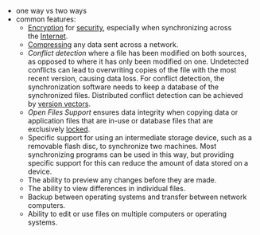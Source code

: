 - one way vs two ways
- common features:
	- [Encryption](https://en.wikipedia.org/wiki/Encryption) for [security](https://en.wikipedia.org/wiki/Internet_security), especially when synchronizing across the [Internet](https://en.wikipedia.org/wiki/Internet).
	- [Compressing](https://en.wikipedia.org/wiki/Data_compression) any data sent across a network.
	- *Conflict detection* where a file has been modified on both sources, as opposed to where it has only been modified on one. Undetected conflicts can lead to overwriting copies of the file with the most recent version, causing data loss. For conflict detection, the synchronization software needs to keep a database of the synchronized files. Distributed conflict detection can be achieved by [version vectors](https://en.wikipedia.org/wiki/Version_vector).
	- *Open Files Support* ensures data integrity when copying data or application files that are in-use or database files that are exclusively [locked](https://en.wikipedia.org/wiki/File_locking).
	- Specific support for using an intermediate storage device, such as a removable flash disc, to synchronize two machines. Most synchronizing programs can be used in this way, but providing specific support for this can reduce the amount of data stored on a device.
	- The ability to preview any changes before they are made.
	- The ability to view differences in individual files.
	- Backup between operating systems and transfer between network computers.
	- Ability to edit or use files on multiple computers or operating systems.
